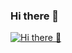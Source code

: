 ### Hi there 👋

<!--
**bharathk005/bharathk005** is a ✨ _special_ ✨ repository because its `README.md` (this file) appears on your GitHub profile.

Here are some ideas to get you started:

- 🔭 I’m currently working on ...
- 🌱 I’m currently learning ...
- 👯 I’m looking to collaborate on ...
- 🤔 I’m looking for help with ...
- 💬 Ask me about ...
- 📫 How to reach me: ...
- 😄 Pronouns: ...
- ⚡ Fun fact: ...
-->

[![Hi there 👋](https://github-readme-stats.vercel.app/api?username=bharathk005&count_private=true&include_all_commits=true)](https://github.com/anuraghazra/github-readme-stats)
